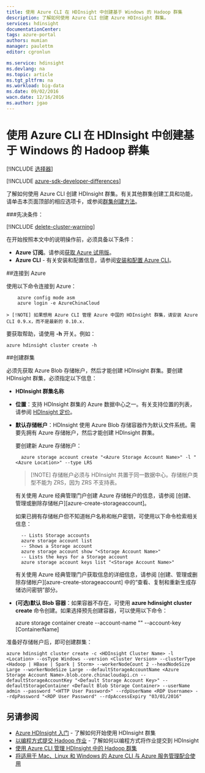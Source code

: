 ```yaml
---
title: 使用 Azure CLI 在 HDInsight 中创建基于 Windows 的 Hadoop 群集
description: 了解如何使用 Azure CLI 创建 Azure HDInsight 群集。
services: hdinsight
documentationCenter: 
tags: azure-portal
authors: mumian
manager: paulettm
editor: cgronlun

ms.service: hdinsight
ms.devlang: na
ms.topic: article
ms.tgt_pltfrm: na
ms.workload: big-data
ms.date: 09/02/2016
wacn.date: 12/16/2016
ms.author: jgao
---
```


# 使用 Azure CLI 在 HDInsight 中创建基于 Windows 的 Hadoop 群集

[!INCLUDE [选择器](../../includes/hdinsight-selector-create-clusters.md)]

[!INCLUDE [azure-sdk-developer-differences](../../includes/azure-sdk-developer-differences.md)]

了解如何使用 Azure CLI 创建 HDInsight 群集。有关其他群集创建工具和功能，请单击本页面顶部的相应选项卡，或参阅[群集创建方法](./hdinsight-provision-clusters-v1.md#cluster-creation-methods)。

###先决条件：

[!INCLUDE [delete-cluster-warning](../../includes/hdinsight-delete-cluster-warning.md)]

在开始按照本文中的说明操作前，必须具备以下条件：

- **Azure 订阅**。请参阅[获取 Azure 试用版](https://www.azure.cn/pricing/1rmb-trial/)。
- **Azure CLI** - 有关安装和配置信息，请参阅[安装和配置 Azure CLI](../xplat-cli-install.md)。

##连接到 Azure

使用以下命令连接到 Azure：

        azure config mode asm
        azure login -e AzureChinaCloud

    > [!NOTE] 如果想用 Azure CLI 管理 Azure 中国的 HDInsight 群集，请安装 Azure CLI 0.9.x，而不是最新的 0.10.x.

要获取帮助，请使用 **-h** 开关。例如：

	azure hdinsight cluster create -h
	
##创建群集

必须先获取 Azure Blob 存储帐户，然后才能创建 HDInsight 群集。要创建 HDInsight 群集，必须指定以下信息：

- **HDInsight 群集名称**

- **位置**：支持 HDInsight 群集的 Azure 数据中心之一。有关支持位置的列表，请参阅 [HDInsight 定价](https://www.azure.cn/pricing/details/hdinsight/)。

- **默认存储帐户**：HDInsight 使用 Azure Blob 存储容器作为默认文件系统。需要先拥有 Azure 存储帐户，然后才能创建 HDInsight 群集。

	要创建新 Azure 存储帐户：
	
		azure storage account create "<Azure Storage Account Name>" -l "<Azure Location>" --type LRS

	> [!NOTE] 存储帐户必须与 HDInsight 共置于同一数据中心。存储帐户类型不能为 ZRS，因为 ZRS 不支持表。

	有关使用 Azure 经典管理门户创建 Azure 存储帐户的信息，请参阅 [创建、管理或删除存储帐户][azure-create-storageaccount]。
	
	如果已拥有存储帐户但不知道帐户名称和帐户密钥，可使用以下命令检索相关信息：
	
		-- Lists Storage accounts
		azure storage account list
		-- Shows a Storage account
		azure storage account show "<Storage Account Name>"
		-- Lists the keys for a Storage account
		azure storage account keys list "<Storage Account Name>"

	有关使用 Azure 经典管理门户获取信息的详细信息，请参阅 [创建、管理或删除存储帐户][azure-create-storageaccount] 中的“查看、复制和重新生成存储访问密钥”部分。

- **(可选)默认 Blob 容器**：如果容器不存在，可使用 **azure hdinsight cluster create** 命令创建。如果选择预先创建容器，可以使用以下命令：

	azure storage container create --account-name "<Storage Account Name>" --account-key <Storage Account Key> [ContainerName]

准备好存储帐户后，即可创建群集：

    azure hdinsight cluster create -c <HDInsight Cluster Name> -l <Location> --osType Windows --version <Cluster Version> --clusterType <Hadoop | HBase | Spark | Storm> --workerNodeCount 2 --headNodeSize Large --workerNodeSize Large --defaultStorageAccountName <Azure Storage Account Name>.blob.core.chinacloudapi.cn --defaultStorageAccountKey "<Default Storage Account Key>" --defaultStorageContainer <Default Blob Storage Container> --userName admin --password "<HTTP User Password>" --rdpUserName <RDP Username> --rdpPassword "<RDP User Password" --rdpAccessExpiry "03/01/2016"

## 另请参阅

- [Azure HDInsight 入门](./hdinsight-hadoop-tutorial-get-started-windows-v1.md) - 了解如何开始使用 HDInsight 群集
- [以编程方式提交 Hadoop 作业](./hdinsight-submit-hadoop-jobs-programmatically.md) - 了解如何以编程方式将作业提交到 HDInsight
- [使用 Azure CLI 管理 HDInsight 中的 Hadoop 群集](./hdinsight-administer-use-command-line.md)
- [将适用于 Mac、Linux 和 Windows 的 Azure CLI 与 Azure 服务管理配合使用](../virtual-machines-command-line-tools.md)

<!---HONumber=Mooncake_Quality_Review_1202_2016-->